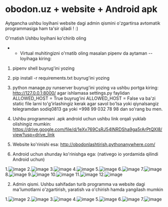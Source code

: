 # obodon.uz + website + Android apk

Aytgancha ushbu loyihani website dagi admin qismini o'zgartirsa avtomatik programmasiga ham ta'sir qiladi ! :)

O'rnatish
Ushbu loyihani ko'chirib oling
- - Virtual muhitingizni o'rnatib oling masalan pipenv da aytaman --
loyihaga kiring:

1) pipenv shell    buyrug'ini yozing 
2) pip install -r requirements.txt       buyrug'ini yozing
3) python manage.py runserver    buyrug'ini yozing va ushbu portga kiring: http://127.0.0.1:8000/ agar ishlamasa settings.py faylidan ALLOWED_HOST = True buyrug'ini ALLOWED_HOST = False  va ba'zi static file larni to'g'irlashingiz kerak agar savol bo'lsa yoki qiynalsangiz telegramdan sodiq0813 ga yoki +998 99 032 78 98 dan so'rang bu men.


1) Ushbu programmani .apk android uchun ushbu link orqali yuklab olishingiz mumkin: https://drive.google.com/file/d/1eXv769CsRJ54lNRDSha9ga5rArPtQXI8/view?usp=drive_link
2) Website ko'rinishi esa: http://obodonlashtirish.pythonanywhere.com/


1)  Android uchun shunday ko'rinishga ega: (nativego io yordamida qilindi Android uchun)

1.![image](https://github.com/sodiqdev2005/obodon.uz/assets/86997572/4b526e65-78fc-4fbd-b078-4e55dde7c319)
2.![image](https://github.com/sodiqdev2005/obodon.uz/assets/86997572/ace2884d-4ad5-4fbe-8291-e28fb8e164fa)
3.![image](https://github.com/sodiqdev2005/obodon.uz/assets/86997572/eb2c991a-d3c2-420e-8b45-dbcc573978c5)
4.![image](https://github.com/sodiqdev2005/obodon.uz/assets/86997572/0ebc2190-5964-47b4-85b0-9410a853cef1)
5.![image](https://github.com/sodiqdev2005/obodon.uz/assets/86997572/26ea94ad-7984-4b60-b910-ff28151d0ddf)
6.![image](https://github.com/sodiqdev2005/obodon.uz/assets/86997572/ec667075-b6c9-4be2-9877-7437dfa8322d)
7.![image](https://github.com/sodiqdev2005/obodon.uz/assets/86997572/1ee3a424-46b3-419a-ae3e-d9f06bd33277)
8.![image](https://github.com/sodiqdev2005/obodon.uz/assets/86997572/761e714e-ad48-40e3-b06d-4a38fd0cc1be)
9.![image](https://github.com/sodiqdev2005/obodon.uz/assets/86997572/5ad5270f-f75b-4ae5-934e-00f61d7e56c5)
10.![image](https://github.com/sodiqdev2005/obodon.uz/assets/86997572/b4285921-35ab-4369-b1bc-20e211ba0378)
11.![image](https://github.com/sodiqdev2005/obodon.uz/assets/86997572/ec2eac43-461b-43a7-b5b6-0a5104290220)
12.![image](https://github.com/sodiqdev2005/obodon.uz/assets/86997572/a5245045-1b8b-41ff-9f17-ffa4bbbeb970)


2) Admin qismi. Ushbu sahifadan turib programma va website dagi ma'lumotlarni o'zgartirish, yaratish va o'chirish hamda yangilash mumkin

1.![image](https://github.com/sodiqdev2005/obodon.uz/assets/86997572/5be007aa-a950-417a-af1c-44258957bc78)
2.![image](https://github.com/sodiqdev2005/obodon.uz/assets/86997572/7afe3224-b796-4490-9f6d-35a7aa71c202)
3.![image](https://github.com/sodiqdev2005/obodon.uz/assets/86997572/6569469a-1f66-4c5b-b835-29b702a7130d)
4.![image](https://github.com/sodiqdev2005/obodon.uz/assets/86997572/218fdf4b-69be-4f0d-810e-4a660c424b78)
5.![image](https://github.com/sodiqdev2005/obodon.uz/assets/86997572/b4b69ee7-5637-430e-b12d-0760ee8fceca)
6.![image](https://github.com/sodiqdev2005/obodon.uz/assets/86997572/fb6ee85a-a209-4664-86b1-a43888f46e4d)
7.![image](https://github.com/sodiqdev2005/obodon.uz/assets/86997572/3bbedec1-72ca-4e94-87b8-2d54a701b237)



